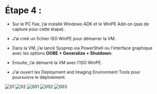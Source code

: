 # Étape 4 :

- Sur le PC fixe, j’ai installé Windows ADK et le WinPE Add-on (pas de capture pour cette étape).
    
- J’ai créé un fichier ISO WinPE pour démarrer la VM.
    
- Dans la VM, j’ai lancé Sysprep via PowerShell ou l’interface graphique avec les options **OOBE + Generalize + Shutdown**.
    
- Ensuite, j’ai démarré la VM avec l’ISO WinPE.
    
- J’ai ouvert les Deployment and Imaging Environment Tools pour poursuivre le déploiement.


![01](https://github.com/user-attachments/assets/4e2ad6de-4adf-4862-9432-82b062f96717)
![02](https://github.com/user-attachments/assets/369d19f0-20bf-4731-9c04-c3aad1006d10)
![001](https://github.com/user-attachments/assets/07822360-d893-4345-be1a-4de4424fa0f7)
![002](https://github.com/user-attachments/assets/518a30cc-1c88-40b8-88e1-e26bcb501882)
![003](https://github.com/user-attachments/assets/cffb95d1-f1ff-417e-9cb9-25eac7a7b5cb)
